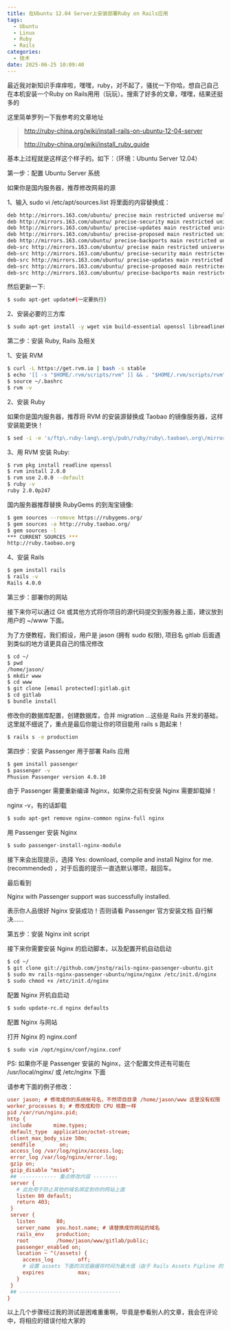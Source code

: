 ```yaml
---
title: 在Ubuntu 12.04 Server上安装部署Ruby on Rails应用
tags:
  - Ubuntu
  - Linux
  - Ruby
  - Rails
categories:
  - 技术
date: 2025-06-25 10:09:40
---
```


最近我对新知识手痒痒啦，嘿嘿，ruby，对不起了，骚扰一下你哈，想自己自己在本机安装一个Ruby on Rails用用（玩玩）。搜索了好多的文章，嘿嘿，结果还挺多的

这里简单罗列一下我参考的文章地址

> <http://ruby-china.org/wiki/install-rails-on-ubuntu-12-04-server>
>
> <http://ruby-china.org/wiki/install_ruby_guide>

基本上过程就是这样这个样子的。如下：（环境：Ubuntu Server 12.04）

第一步：配置 Ubuntu Server 系统

如果你是国内服务器，推荐修改网易的源

1、输入 sudo vi /etc/apt/sources.list 将里面的内容替换成：

```bash
deb http://mirrors.163.com/ubuntu/ precise main restricted universe multiverse
deb http://mirrors.163.com/ubuntu/ precise-security main restricted universe multiverse
deb http://mirrors.163.com/ubuntu/ precise-updates main restricted universe multiverse
deb http://mirrors.163.com/ubuntu/ precise-proposed main restricted universe multiverse
deb http://mirrors.163.com/ubuntu/ precise-backports main restricted universe multiverse
deb-src http://mirrors.163.com/ubuntu/ precise main restricted universe multiverse
deb-src http://mirrors.163.com/ubuntu/ precise-security main restricted universe multiverse
deb-src http://mirrors.163.com/ubuntu/ precise-updates main restricted universe multiverse
deb-src http://mirrors.163.com/ubuntu/ precise-proposed main restricted universe multiverse
deb-src http://mirrors.163.com/ubuntu/ precise-backports main restricted universe multiverse
```

然后更新一下:

```bash
$ sudo apt-get update#(一定要执行)
```

2、安装必要的三方库

```bash
$ sudo apt-get install -y wget vim build-essential openssl libreadline6 libreadline6-dev libmysqlclient-dev curl git-core zlib1g zlib1g-dev libssl-dev libyaml-dev libxml2-dev libxslt-dev libcurl4-openssl-dev autoconf automake libtool imagemagick libmagickwand-dev libpcre3-dev nodejs libpq-dev
```

第二步：安装 Ruby, Rails 及相关

1、安装 RVM

```bash
$ curl -L https://get.rvm.io | bash -s stable
$ echo '[[ -s "$HOME/.rvm/scripts/rvm" ]] && . "$HOME/.rvm/scripts/rvm"' >>~/.bashrc
$ source ~/.bashrc
$ rvm -v
```

2、安装 Ruby

如果你是国内服务器，推荐将 RVM 的安装源替换成 Taobao 的镜像服务器，这样安装能更快！

```bash
$ sed -i -e 's/ftp\.ruby-lang\.org\/pub\/ruby/ruby\.taobao\.org\/mirrors\/ruby/g' ~/.rvm/config/db
```

3、用 RVM 安装 Ruby:

```bash
$ rvm pkg install readline openssl
$ rvm install 2.0.0
$ rvm use 2.0.0 --default
$ ruby -v
ruby 2.0.0p247
```

国内服务器推荐替换 RubyGems 的到淘宝镜像:

```bash
$ gem sources --remove https://rubygems.org/
$ gem sources -a http://ruby.taobao.org/
$ gem sources -l
*** CURRENT SOURCES ***
http://ruby.taobao.org
```

4、安装 Rails

```bash
$ gem install rails
$ rails -v
Rails 4.0.0
```

第三步：部署你的网站

接下来你可以通过 Git 或其他方式将你项目的源代码提交到服务器上面，建议放到用户的 ~/www 下面。

为了方便教程，我们假设，用户是 jason (拥有 sudo 权限), 项目名 gitlab 后面遇到类似的地方请更具自己的情况修改

```bash
$ cd ~/
$ pwd
/home/jason/
$ mkdir www
$ cd www
$ git clone [email protected]:gitlab.git
$ cd gitlab
$ bundle install
```

修改你的数据库配置，创建数据库，合并 migration ...这些是 Rails 开发的基础，这里就不细说了，重点是最后你能让你的项目能用 rails s 跑起来！

```bash
$ rails s -e production
```

第四步：安装 Passenger 用于部署 Rails 应用

```bash
$ gem install passenger
$ passenger -v
Phusion Passenger version 4.0.10
```

由于 Passenger 需要重新编译 Nginx，如果你之前有安装 Nginx 需要卸载掉！

nginx -v，有的话卸载

```bash
$ sudo apt-get remove nginx-common nginx-full nginx
```

用 Passenger 安装 Nginx

```bash
$ sudo passenger-install-nginx-module
```

接下来会出现提示，选择 Yes: download, compile and install Nginx for me. (recommended) ，对于后面的提示一直选默认哪项，敲回车。

最后看到

Nginx with Passenger support was successfully installed.

表示你人品很好 Nginx 安装成功！否则请看 Passenger 官方安装文档 自行解决……

第五步：安装 Nginx init script

接下来你需要安装 Nginx 的启动脚本，以及配置开机自动启动

```bash
$ cd ~/
$ git clone git://github.com/jnstq/rails-nginx-passenger-ubuntu.git
$ sudo mv rails-nginx-passenger-ubuntu/nginx/nginx /etc/init.d/nginx
$ sudo chmod +x /etc/init.d/nginx
```

配置 Nginx 开机自启动

```bash
$ sudo update-rc.d nginx defaults
```

配置 Nginx 与网站

打开 Nginx 的 nginx.conf

```bash
$ sudo vim /opt/nginx/conf/nginx.conf
```

PS: 如果你不是 Passenger 安装的 Nginx，这个配置文件还有可能在 /usr/local/nginx/ 或 /etc/nginx 下面

请参考下面的例子修改：

```ini
user jason; # 修改成你的系统帐号名，不然项目目录 /home/jason/www 这里没有权限
worker_processes 8; # 修改成和你 CPU 核数一样
pid /var/run/nginx.pid;
http {
 include       mime.types;
 default_type  application/octet-stream;
 client_max_body_size 50m;
 sendfile        on;
 access_log /var/log/nginx/access.log;
 error_log /var/log/nginx/error.log;
 gzip on;
 gzip_disable "msie6";
 ## ------------ 重点修改内容 --------
 server {    
   # 此处用于防止其他的域名绑定到你的网站上面
   listen 80 default;
   return 403;
 }
 server {
   listen       80;
   server_name  you.host.name; # 请替换成你网站的域名
   rails_env    production;
   root         /home/jason/www/gitlab/public;
   passenger_enabled on;
   location ~ ^(/assets) {
     access_log        off;
     # 设置 assets 下面的浏览器缓存时间为最大值（由于 Rails Assets Pipline 的文件名是根据文件修改产生的 MD5 digest 文件名，所以此处可以放心开启）
     expires           max; 
   }
 }
 ## ---------------------------------
}
```

以上几个步骤经过我的测试是困难重重啊，毕竟是参看别人的文章，我会在评论中，将相应的错误付给大家的

